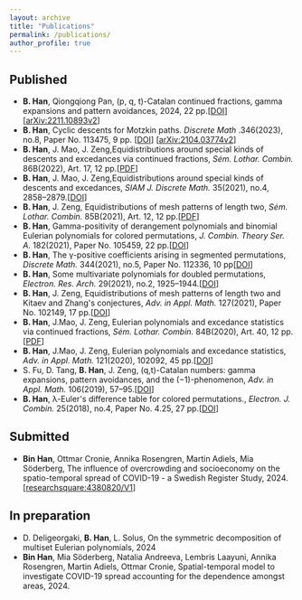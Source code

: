 ```yaml
---
layout: archive
title: "Publications"
permalink: /publications/
author_profile: true
---
```


## Published
<ul> 
        <li>
		<b>B. Han</b>, Qiongqiong Pan,  (p, q, t)-Catalan continued fractions, gamma expansions and pattern avoidances, 2024, 22 pp.[<a href="https://www.sciencedirect.com/science/article/pii/S0196885824000678?via%3Dihub" target="_blank">DOI</a>][<a href="https://arxiv.org/abs/2211.10893v2" target="_blank">arXiv:2211.10893v2</a>]
	</li>
	<li>
		<b>B. Han</b>, Cyclic descents for Motzkin paths.<em> Discrete Math </em>.346(2023), no.8, Paper No. 113475, 9 pp. [<a href="https://doi.org/10.1016/j.disc.2023.113475" target="_blank">DOI</a>] [<a href="https://arxiv.org/abs/2104.03774v2" target="_blank">arXiv:2104.03774v2</a>]
	</li>
	<li>
		<b>B. Han</b>, J. Mao, J. Zeng,Equidistributions around special kinds of descents and excedances via continued fractions, <em>Sém. Lothar. Combin.</em> 86B(2022), Art. 17, 12 pp.[<a href="https://www.mat.univie.ac.at/~slc/wpapers/FPSAC2022/17.pdf" target="_blank">PDF</a>]
	</li>
	<li> 
		<b>B. Han</b>, J. Mao, J. Zeng,Equidistributions around special kinds of descents and excedances, <em>SIAM J. Discrete Math.</em> 35(2021), no.4, 2858–2879.[<a href="https://doi.org/10.1137/21M1414541" target="_blank">DOI</a>]
    </li>
	<li> 
	    <b>B. Han</b>, J. Zeng, Equidistributions of mesh patterns of length two, <em>Sém. Lothar. Combin.</em> 85B(2021), Art. 12, 12 pp.[<a href="https://www.mat.univie.ac.at/~slc/wpapers/FPSAC2021/12Han.pdf" target="_blank">PDF</a>]
	</li>
	<li> 
	    <b>B. Han</b>, Gamma-positivity of derangement polynomials and binomial Eulerian polynomials for colored permutations, <em>J. Combin. Theory Ser. A.</em> 182(2021), Paper No. 105459, 22 pp.[<a href="https://doi.org/10.1016/j.jcta.2021.105459" target="_blank">DOI</a>]
	</li>
	<li> 
	    <b>B. Han</b>, The γ-positive coefficients arising in segmented permutations, <em>Discrete Math.</em> 344(2021), no.5, Paper No. 112336, 10 pp[<a href="https://doi.org/10.1016/j.disc.2021.112336" target="_blank">DOI</a>]
	</li>
	<li> 
		 <b>B. Han</b>, Some multivariate polynomials for doubled permutations, <em>Electron. Res. Arch.</em> 29(2021), no.2, 1925–1944.[<a href="https://doi.org/10.3934/era.2020098" target="_blank">DOI</a>]
	</li>
	<li> 
		 <b>B. Han</b>, J. Zeng, Equidistributions of mesh patterns of length two and Kitaev and Zhang's conjectures, <em>Adv. in Appl. Math.</em> 127(2021), Paper No. 102149, 17 pp.[<a href="https://doi.org/10.1016/j.aam.2020.102149" target="_blank">DOI</a>]
	</li>
 	<li> 
		 <b>B. Han</b>, J.Mao, J. Zeng, Eulerian polynomials and excedance statistics via continued fractions, <em>Sém. Lothar. Combin.</em> 84B(2020), Art. 40, 12 pp.[<a href="https://www.mat.univie.ac.at/~slc/wpapers/FPSAC2020/54-Han.pdf" target="_blank">PDF</a>]
	</li>
	<li> 
		 <b>B. Han</b>, J.Mao, J. Zeng, Eulerian polynomials and excedance statistics, <em>Adv. in Appl. Math.</em> 121(2020), 102092, 45 pp.[<a href="https://doi.org/10.1016/j.aam.2020.102092" target="_blank">DOI</a>]
	</li>
	<li> 
		 S. Fu, D. Tang, <b>B. Han</b>, J. Zeng, (q,t)-Catalan numbers: gamma expansions, pattern avoidances, and the (−1)-phenomenon, <em>Adv. in Appl. Math.</em> 106(2019), 57–95.[<a href="https://doi.org/10.1016/j.aam.2019.01.009" target="_blank">DOI</a>]
	</li>
	<li> 
		 <b>B. Han</b>, λ-Euler's difference table for colored permutations., <em>Electron. J. Combin.</em> 25(2018), no.4, Paper No. 4.25, 27 pp.[<a href="https://doi.org/10.37236/7661" target="_blank">DOI</a>]
	</li>
</ul>

## Submitted

<ul>
        <li>     <b>Bin Han</b>, Ottmar Cronie, Annika Rosengren, Martin Adiels, Mia Söderberg, The influence of overcrowding and socioeconomy on the spatio-temporal spread of COVID-19 - a Swedish Register Study, 2024. [<a href="https://www.researchsquare.com/article/rs-4380820/v1" target="_blank">researchsquare:4380820/V1</a>]
         </li> 
	
</ul>

## In preparation

<ul>
	<li> 
		  D. Deligeorgaki, <b>B. Han</b>, L. Solus, On the symmetric decomposition of multiset Eulerian polynomials, 2024
	</li> 
        <li>     <b>Bin Han</b>, Mia Söderberg, Natalia Andreeva, Lembris Laayuni, Annika Rosengren, Martin Adiels, Ottmar Cronie, Spatial-temporal model to investigate COVID-19 spread accounting for the dependence amongst areas, 2024.
	</li>
 
</ul>
